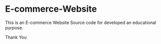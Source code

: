 # E-commerce-Website
This is an E-commerce Website Source code for developed an educational purpose.  

Thank You
